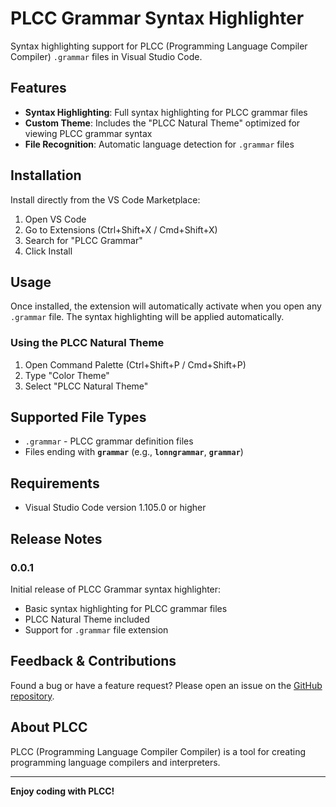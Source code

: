 # PLCC Grammar Syntax Highlighter

Syntax highlighting support for PLCC (Programming Language Compiler Compiler) `.grammar` files in Visual Studio Code.

## Features

- **Syntax Highlighting**: Full syntax highlighting for PLCC grammar files
- **Custom Theme**: Includes the "PLCC Natural Theme" optimized for viewing PLCC grammar syntax
- **File Recognition**: Automatic language detection for `.grammar` files

## Installation

Install directly from the VS Code Marketplace:

1. Open VS Code
2. Go to Extensions (Ctrl+Shift+X / Cmd+Shift+X)
3. Search for "PLCC Grammar"
4. Click Install

## Usage

Once installed, the extension will automatically activate when you open any `.grammar` file. The syntax highlighting will be applied automatically.

### Using the PLCC Natural Theme

1. Open Command Palette (Ctrl+Shift+P / Cmd+Shift+P)
2. Type "Color Theme"
3. Select "PLCC Natural Theme"

## Supported File Types

- `.grammar` - PLCC grammar definition files
- Files ending with **`grammar`** (e.g., **`lonngrammar`**, **`grammar`**)

## Requirements

- Visual Studio Code version 1.105.0 or higher

## Release Notes

### 0.0.1

Initial release of PLCC Grammar syntax highlighter:

- Basic syntax highlighting for PLCC grammar files
- PLCC Natural Theme included
- Support for `.grammar` file extension

## Feedback & Contributions

Found a bug or have a feature request? Please open an issue on the [GitHub repository](https://github.com/GabeKouki/plcc-grammar).

## About PLCC

PLCC (Programming Language Compiler Compiler) is a tool for creating programming language compilers and interpreters.

---

**Enjoy coding with PLCC!**
